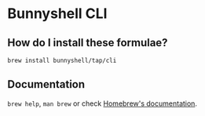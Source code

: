 # Bunnyshell CLI

## How do I install these formulae?

`brew install bunnyshell/tap/cli`

## Documentation

`brew help`, `man brew` or check [Homebrew's documentation](https://docs.brew.sh).

